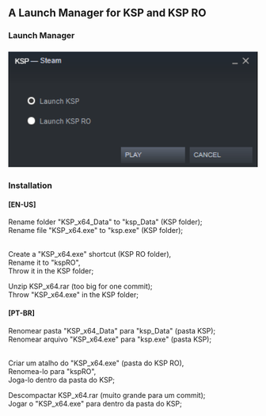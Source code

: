 <h2> A Launch Manager for KSP and KSP RO </h2>
<h3> Launch Manager <h3> 
<img src="KSP_x64/imgs/launchManagerEN.png" width="560"> <br>
  
<h3> Installation </h3> 
  
  <h4> [EN-US] </h4> 
Rename folder "KSP_x64_Data" to "ksp_Data" (KSP folder); <br>
Rename file "KSP_x64.exe" to "ksp.exe" (KSP folder); <br> <br>

Create a "KSP_x64.exe" shortcut (KSP RO folder), <br>
Rename it to "kspRO", <br>
Throw it in the KSP folder; <br>

Unzip KSP_x64.rar (too big for one commit);<br>
Throw "KSP_x64.exe" in the KSP folder; <br> 
  
  <h4> [PT-BR] </h4>
Renomear pasta "KSP_x64_Data" para "ksp_Data" (pasta KSP); <br>
Renomear arquivo "KSP_x64.exe" para "ksp.exe" (pasta KSP); <br> <br>

Criar um atalho do "KSP_x64.exe" (pasta do KSP RO), <br>
Renomea-lo para "kspRO", <br>
Joga-lo dentro da pasta do KSP; <br> 

Descompactar KSP_x64.rar (muito grande para um commit); <br>
Jogar o "KSP_x64.exe" para dentro da pasta do KSP;

